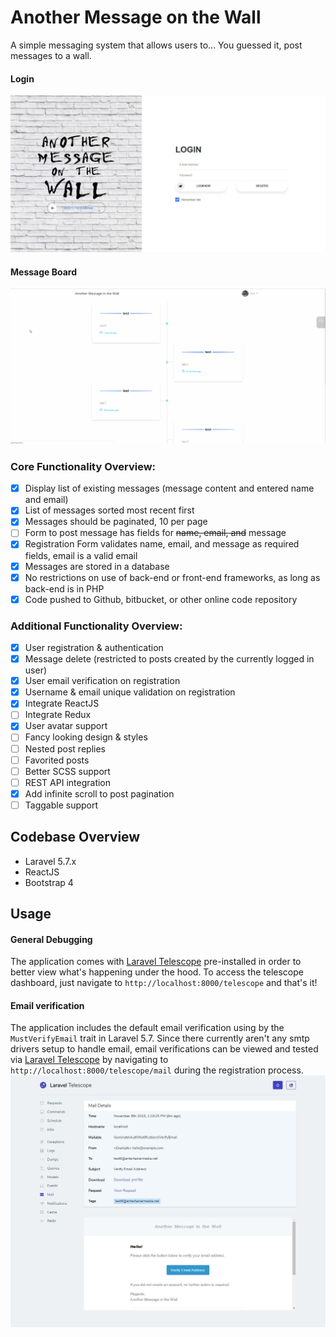 # Another Message on the Wall
A simple messaging system that allows users to... You guessed it, post messages to a wall.

#### Login
![](docs/screenshots/amotw_login.jpg)

#### Message Board
![](docs/screenshots/messageboard_react_add_post.gif)

### Core Functionality Overview:
* [x]	Display list of existing messages (message content and entered name and email)
* [x]	List of messages sorted most recent first
* [x]	Messages should be paginated, 10 per page
* [ ]	Form to post message has fields for ~~name, email, and~~ message
* [x]	Registration Form validates name, email, and message as required fields, email is a valid email
* [x]	Messages are stored in a database
* [x]	No restrictions on use of back-end or front-end frameworks, as long as back-end is in PHP
* [x]	Code pushed to Github, bitbucket, or other online code repository

### Additional Functionality Overview:
* [x] User registration & authentication
* [x] Message delete (restricted to posts created by the currently logged in user)
* [x] User email verification on registration
* [x] Username & email unique validation on registration
* [x] Integrate ReactJS
* [ ] Integrate Redux
* [x] User avatar support
* [ ] Fancy looking design & styles
* [ ] Nested post replies
* [ ] Favorited posts
* [ ] Better SCSS support
* [ ] REST API integration
* [x] Add infinite scroll to post pagination
* [ ] Taggable support 

## Codebase Overview
- Laravel 5.7.x
- ReactJS
- Bootstrap 4


## Usage 
#### General Debugging
The application comes with [Laravel Telescope](https://github.com/laravel/telescope/) pre-installed in order to better view what's happening under the hood.  To access the telescope dashboard, just navigate to `http://localhost:8000/telescope` and that's it! 

#### Email verification
The application includes the default email verification using by the `MustVerifyEmail` trait in  Laravel 5.7.  Since there currently aren't any smtp drivers setup to handle email, email verifications can be viewed and tested via [Laravel Telescope](https://github.com/laravel/telescope/) by navigating to `http://localhost:8000/telescope/mail` during the registration process. 
![](docs/screenshots/verify_mail_telescope.jpg)

